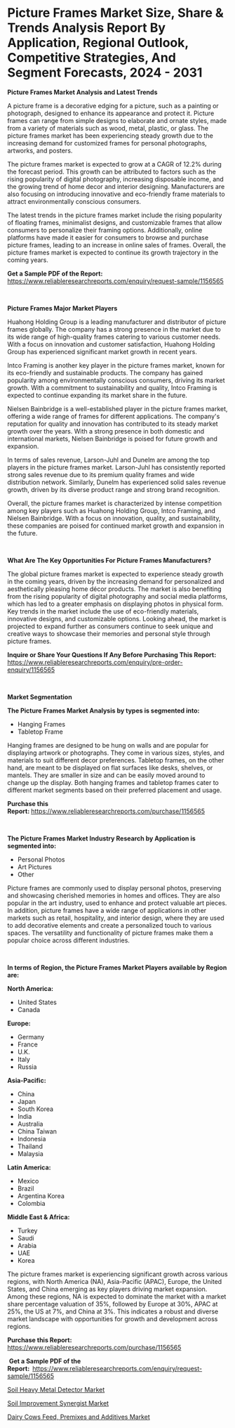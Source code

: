 <p><h1>Picture Frames Market Size, Share & Trends Analysis Report By Application, Regional Outlook, Competitive Strategies, And Segment Forecasts, 2024 - 2031</h1></p><p><strong>Picture Frames Market Analysis and Latest Trends</strong></p>
<p><p>A picture frame is a decorative edging for a picture, such as a painting or photograph, designed to enhance its appearance and protect it. Picture frames can range from simple designs to elaborate and ornate styles, made from a variety of materials such as wood, metal, plastic, or glass. The picture frames market has been experiencing steady growth due to the increasing demand for customized frames for personal photographs, artworks, and posters.</p><p>The picture frames market is expected to grow at a CAGR of 12.2% during the forecast period. This growth can be attributed to factors such as the rising popularity of digital photography, increasing disposable income, and the growing trend of home decor and interior designing. Manufacturers are also focusing on introducing innovative and eco-friendly frame materials to attract environmentally conscious consumers.</p><p>The latest trends in the picture frames market include the rising popularity of floating frames, minimalist designs, and customizable frames that allow consumers to personalize their framing options. Additionally, online platforms have made it easier for consumers to browse and purchase picture frames, leading to an increase in online sales of frames. Overall, the picture frames market is expected to continue its growth trajectory in the coming years.</p></p>
<p><strong>Get a Sample PDF of the Report:&nbsp;</strong> <a href="https://www.reliableresearchreports.com/enquiry/request-sample/1156565">https://www.reliableresearchreports.com/enquiry/request-sample/1156565</a></p>
<p>&nbsp;</p>
<p><strong>Picture Frames Major Market Players</strong></p>
<p><p>Huahong Holding Group is a leading manufacturer and distributor of picture frames globally. The company has a strong presence in the market due to its wide range of high-quality frames catering to various customer needs. With a focus on innovation and customer satisfaction, Huahong Holding Group has experienced significant market growth in recent years.</p><p>Intco Framing is another key player in the picture frames market, known for its eco-friendly and sustainable products. The company has gained popularity among environmentally conscious consumers, driving its market growth. With a commitment to sustainability and quality, Intco Framing is expected to continue expanding its market share in the future.</p><p>Nielsen Bainbridge is a well-established player in the picture frames market, offering a wide range of frames for different applications. The company's reputation for quality and innovation has contributed to its steady market growth over the years. With a strong presence in both domestic and international markets, Nielsen Bainbridge is poised for future growth and expansion.</p><p>In terms of sales revenue, Larson-Juhl and Dunelm are among the top players in the picture frames market. Larson-Juhl has consistently reported strong sales revenue due to its premium quality frames and wide distribution network. Similarly, Dunelm has experienced solid sales revenue growth, driven by its diverse product range and strong brand recognition.</p><p>Overall, the picture frames market is characterized by intense competition among key players such as Huahong Holding Group, Intco Framing, and Nielsen Bainbridge. With a focus on innovation, quality, and sustainability, these companies are poised for continued market growth and expansion in the future.</p></p>
<p>&nbsp;</p>
<p><strong>What Are The Key Opportunities For Picture Frames Manufacturers?</strong></p>
<p><p>The global picture frames market is expected to experience steady growth in the coming years, driven by the increasing demand for personalized and aesthetically pleasing home décor products. The market is also benefiting from the rising popularity of digital photography and social media platforms, which has led to a greater emphasis on displaying photos in physical form. Key trends in the market include the use of eco-friendly materials, innovative designs, and customizable options. Looking ahead, the market is projected to expand further as consumers continue to seek unique and creative ways to showcase their memories and personal style through picture frames.</p></p>
<p><strong>Inquire or Share Your Questions If Any Before Purchasing This Report:</strong> <a href="https://www.reliableresearchreports.com/enquiry/pre-order-enquiry/1156565">https://www.reliableresearchreports.com/enquiry/pre-order-enquiry/1156565</a></p>
<p>&nbsp;</p>
<p><strong>Market Segmentation</strong></p>
<p><strong>The Picture Frames Market Analysis by types is segmented into:</strong></p>
<p><ul><li>Hanging Frames</li><li>Tabletop Frame</li></ul></p>
<p><p>Hanging frames are designed to be hung on walls and are popular for displaying artwork or photographs. They come in various sizes, styles, and materials to suit different decor preferences. Tabletop frames, on the other hand, are meant to be displayed on flat surfaces like desks, shelves, or mantels. They are smaller in size and can be easily moved around to change up the display. Both hanging frames and tabletop frames cater to different market segments based on their preferred placement and usage.</p></p>
<p><strong>Purchase this Report:&nbsp;</strong><a href="https://www.reliableresearchreports.com/purchase/1156565">https://www.reliableresearchreports.com/purchase/1156565</a></p>
<p>&nbsp;</p>
<p><strong>The Picture Frames Market Industry Research by Application is segmented into:</strong></p>
<p><ul><li>Personal Photos</li><li>Art Pictures</li><li>Other</li></ul></p>
<p><p>Picture frames are commonly used to display personal photos, preserving and showcasing cherished memories in homes and offices. They are also popular in the art industry, used to enhance and protect valuable art pieces. In addition, picture frames have a wide range of applications in other markets such as retail, hospitality, and interior design, where they are used to add decorative elements and create a personalized touch to various spaces. The versatility and functionality of picture frames make them a popular choice across different industries.</p></p>
<p>&nbsp;</p>
<p><strong>In terms of Region, the Picture Frames Market Players available by Region are:</strong></p>
<p>
    <p> <strong> North America: </strong>
        <ul>
            <li>United States</li>
            <li>Canada</li>
        </ul>
        </p> 
    <p> <strong> Europe: </strong>
        <ul>
            <li>Germany</li>
            <li>France</li>
            <li>U.K.</li>
            <li>Italy</li>
            <li>Russia</li>
        </ul>
        </p> 
    <p> <strong> Asia-Pacific: </strong>
        <ul>
            <li>China</li>
            <li>Japan</li>
            <li>South Korea</li>
            <li>India</li>
            <li>Australia</li>
            <li>China Taiwan</li>
            <li>Indonesia</li>
            <li>Thailand</li>
            <li>Malaysia</li>
        </ul>
        </p> 
    <p> <strong> Latin America: </strong>
        <ul>
            <li>Mexico</li>
            <li>Brazil</li>
            <li>Argentina Korea</li>
            <li>Colombia</li>
        </ul>
        </p> 
    <p> <strong> Middle East & Africa: </strong>
        <ul>
            <li>Turkey</li>
            <li>Saudi</li>
            <li>Arabia</li>
            <li>UAE</li>
            <li>Korea</li>
        </ul>
    </p>
    </p>
<p><p>The picture frames market is experiencing significant growth across various regions, with North America (NA), Asia-Pacific (APAC), Europe, the United States, and China emerging as key players driving market expansion. Among these regions, NA is expected to dominate the market with a market share percentage valuation of 35%, followed by Europe at 30%, APAC at 25%, the US at 7%, and China at 3%. This indicates a robust and diverse market landscape with opportunities for growth and development across regions.</p></p>
<p><strong>Purchase this Report: </strong><a href="https://www.reliableresearchreports.com/purchase/1156565">https://www.reliableresearchreports.com/purchase/1156565</a></p>
<p>&nbsp;<strong>Get a Sample PDF of the Report:&nbsp;&nbsp;</strong><a href="https://www.reliableresearchreports.com/enquiry/request-sample/1156565">https://www.reliableresearchreports.com/enquiry/request-sample/1156565</a></p>
<p><strong></strong></p>
<p><p><a href="https://confirmed-shield-e13.notion.site/Soil-Heavy-Metal-Detector-Market-Research-Report-Forecasted-for-Period-from-2024-2031-by-Market-T-d13beba2766a489e863b445a5bc4d63c">Soil Heavy Metal Detector Market</a></p><p><a href="https://summer-dogwood-3e9.notion.site/Soil-Improvement-Synergist-Market-Growth-Market-Trends-COVID-19-Impact-and-Forecasts-for-period-f-c643b5cd035b4994a3c0083704ed0d33">Soil Improvement Synergist Market</a></p><p><a href="https://forested-sushi-9b0.notion.site/Dairy-Cows-Feed-Premixes-and-Additives-Market-Analysis-and-Market-Size-Global-Industry-Overview-M-b069c45f9ca944d199bc64504a8edd34">Dairy Cows Feed, Premixes and Additives Market</a></p></p>